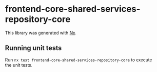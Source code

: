 # frontend-core-shared-services-repository-core

This library was generated with [Nx](https://nx.dev).

## Running unit tests

Run `nx test frontend-core-shared-services-repository-core` to execute the unit tests.
